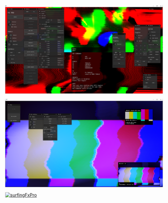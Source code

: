 ![](Capture.PNG)

![](Examples/example_02-FxPro_NDI/Capture.PNG)

[![surfingFxPro](https://youtube-md.vercel.app/45knSjIz0js/1280/720)](https://www.youtube.com/watch?v=45knSjIz0js)
